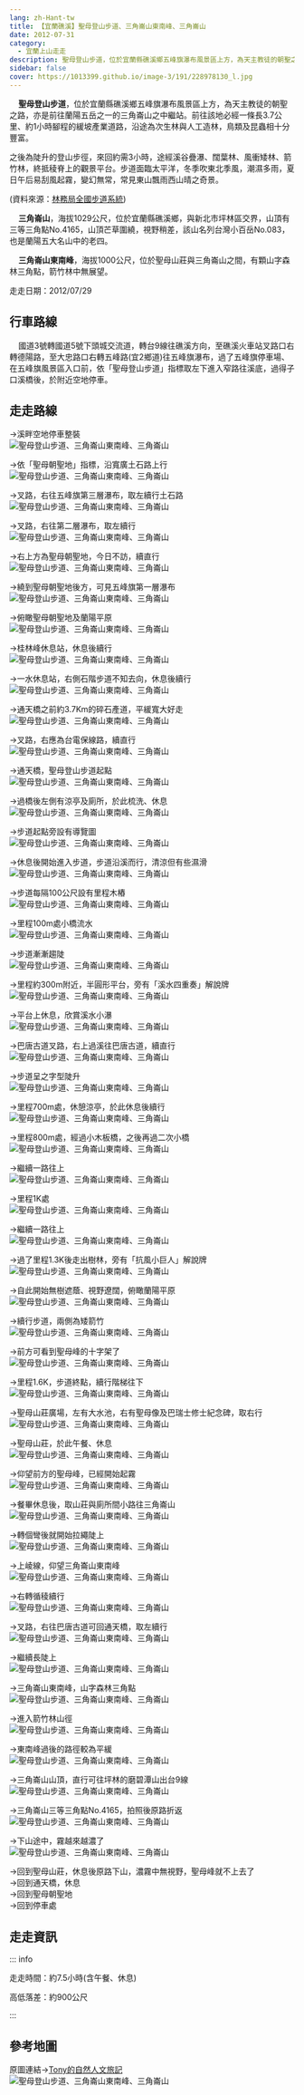 ```yaml
---
lang: zh-Hant-tw
title: 【宜蘭礁溪】聖母登山步道、三角崙山東南峰、三角崙山
date: 2012-07-31
category: 
  - 宜蘭上山走走
description: 聖母登山步道，位於宜蘭縣礁溪鄉五峰旗瀑布風景區上方，為天主教徒的朝聖之路，亦是前往蘭陽五岳之一的三角崙山之中繼站。前往該地必經一條長3.7公里、約1小時腳程的緩坡產業道路，沿途為次生林與人工造林，鳥類及昆蟲相十分豐富。之後為陡升的登山步徑，來回約需3小時，途經溪谷疊瀑、闊葉林、風衝矮林、箭竹林，終抵稜脊上的觀景平台。步道面臨太平洋，冬季吹東北季風，潮濕多雨，夏日午后易刮風起霧，變幻無常，常見東山飄雨西山晴之奇景。
sidebar: false
cover: https://1013399.github.io/image-3/191/228978130_l.jpg
---
```


    **聖母登山步道**，位於宜蘭縣礁溪鄉五峰旗瀑布風景區上方，為天主教徒的朝聖之路，亦是前往蘭陽五岳之一的三角崙山之中繼站。前往該地必經一條長3.7公里、約1小時腳程的緩坡產業道路，沿途為次生林與人工造林，鳥類及昆蟲相十分豐富。

之後為陡升的登山步徑，來回約需3小時，途經溪谷疊瀑、闊葉林、風衝矮林、箭竹林，終抵稜脊上的觀景平台。步道面臨太平洋，冬季吹東北季風，潮濕多雨，夏日午后易刮風起霧，變幻無常，常見東山飄雨西山晴之奇景。

(資料來源：[林務局全國步道系統](http://recreation.forest.gov.tw/Rt/RT_2_1.aspx?TR_ID=009))  

<!-- more -->

    **三角崙山**，海拔1029公尺，位於宜蘭縣礁溪鄉，與新北市坪林區交界，山頂有三等三角點No.4165，山頂芒草圍繞，視野稍差，該山名列台灣小百岳No.083，也是蘭陽五大名山中的老四。  

    **三角崙山東南峰**，海拔1000公尺，位於聖母山莊與三角崙山之間，有顆山字森林三角點，箭竹林中無展望。

走走日期：2012/07/29

## 行車路線
    國道3號轉國道5號下頭城交流道，轉台9線往礁溪方向，至礁溪火車站叉路口右轉德陽路，至大忠路口右轉五峰路(宜2鄉道)往五峰旗瀑布，過了五峰旗停車場、在五峰旗風景區入口前，依「聖母登山步道」指標取左下進入窄路往溪底，過得子口溪橋後，於附近空地停車。

## 走走路線
→溪畔空地停車整裝  
![聖母登山步道、三角崙山東南峰、三角崙山](https://1013399.github.io/image-3/191/228977999_l.jpg)

→依「聖母朝聖地」指標，沿寬廣土石路上行  
![聖母登山步道、三角崙山東南峰、三角崙山](https://1013399.github.io/image-3/191/228978025_l.jpg)

→叉路，右往五峰旗第三層瀑布，取左續行土石路  
![聖母登山步道、三角崙山東南峰、三角崙山](https://1013399.github.io/image-3/191/228978029_l.jpg)

→叉路，右往第二層瀑布，取左續行  
![聖母登山步道、三角崙山東南峰、三角崙山](https://1013399.github.io/image-3/191/228978034_l.jpg)

→右上方為聖母朝聖地，今日不訪，續直行  
![聖母登山步道、三角崙山東南峰、三角崙山](https://1013399.github.io/image-3/191/228978037_l.jpg)

→繞到聖母朝聖地後方，可見五峰旗第一層瀑布  
![聖母登山步道、三角崙山東南峰、三角崙山](https://1013399.github.io/image-3/191/228978039_l.jpg)

→俯瞰聖母朝聖地及蘭陽平原  
![聖母登山步道、三角崙山東南峰、三角崙山](https://1013399.github.io/image-3/191/228978042_l.jpg)

→桂林峰休息站，休息後續行  
![聖母登山步道、三角崙山東南峰、三角崙山](https://1013399.github.io/image-3/191/228978045_l.jpg)

→一水休息站，右側石階步道不知去向，休息後續行  
![聖母登山步道、三角崙山東南峰、三角崙山](https://1013399.github.io/image-3/191/228978048_l.jpg)

→通天橋之前約3.7Km的碎石產道，平緩寬大好走  
![聖母登山步道、三角崙山東南峰、三角崙山](https://1013399.github.io/image-3/191/228978053_l.jpg)

→叉路，右應為台電保線路，續直行  
![聖母登山步道、三角崙山東南峰、三角崙山](https://1013399.github.io/image-3/191/228978059_l.jpg)

→通天橋，聖母登山步道起點  
![聖母登山步道、三角崙山東南峰、三角崙山](https://1013399.github.io/image-3/191/228978063_l.jpg)

→過橋後左側有涼亭及廁所，於此梳洗、休息  
![聖母登山步道、三角崙山東南峰、三角崙山](https://1013399.github.io/image-3/191/228978069_l.jpg)

→步道起點旁設有導覽圖  
![聖母登山步道、三角崙山東南峰、三角崙山](https://1013399.github.io/image-3/191/228978072_l.jpg)

→休息後開始進入步道，步道沿溪而行，清涼但有些濕滑  
![聖母登山步道、三角崙山東南峰、三角崙山](https://1013399.github.io/image-3/191/228978077_l.jpg)

→步道每隔100公尺設有里程木樁  
![聖母登山步道、三角崙山東南峰、三角崙山](https://1013399.github.io/image-3/191/228978081_l.jpg)

→里程100m處小橋流水  
![聖母登山步道、三角崙山東南峰、三角崙山](https://1013399.github.io/image-3/191/228978082_l.jpg)

→步道漸漸趨陡  
![聖母登山步道、三角崙山東南峰、三角崙山](https://1013399.github.io/image-3/191/228978084_l.jpg)

→里程約300m附近，半圓形平台，旁有「溪水四重奏」解說牌  
![聖母登山步道、三角崙山東南峰、三角崙山](https://1013399.github.io/image-3/191/228978092_l.jpg)

→平台上休息，欣賞溪水小瀑  
![聖母登山步道、三角崙山東南峰、三角崙山](https://1013399.github.io/image-3/191/228978093_l.jpg)

→巴唐古道叉路，右上過溪往巴唐古道，續直行  
![聖母登山步道、三角崙山東南峰、三角崙山](https://1013399.github.io/image-3/191/228978095_l.jpg)

→步道呈之字型陡升  
![聖母登山步道、三角崙山東南峰、三角崙山](https://1013399.github.io/image-3/191/228978098_l.jpg)

→里程700m處，休憩涼亭，於此休息後續行  
![聖母登山步道、三角崙山東南峰、三角崙山](https://1013399.github.io/image-3/191/228978102_l.jpg)

→里程800m處，經過小木板橋，之後再過二次小橋  
![聖母登山步道、三角崙山東南峰、三角崙山](https://1013399.github.io/image-3/191/228978107_l.jpg)

→繼續一路往上  
![聖母登山步道、三角崙山東南峰、三角崙山](https://1013399.github.io/image-3/191/228978110_l.jpg)

→里程1K處  
![聖母登山步道、三角崙山東南峰、三角崙山](https://1013399.github.io/image-3/191/228978116_l.jpg)

→繼續一路往上  
![聖母登山步道、三角崙山東南峰、三角崙山](https://1013399.github.io/image-3/191/228978121_l.jpg)

→過了里程1.3K後走出樹林，旁有「抗風小巨人」解說牌  
![聖母登山步道、三角崙山東南峰、三角崙山](https://1013399.github.io/image-3/191/228978126_l.jpg)

→自此開始無樹遮蔭、視野遼闊，俯瞰蘭陽平原  
![聖母登山步道、三角崙山東南峰、三角崙山](https://1013399.github.io/image-3/191/228978130_l.jpg)

→續行步道，兩側為矮箭竹  
![聖母登山步道、三角崙山東南峰、三角崙山](https://1013399.github.io/image-3/191/228978137_l.jpg)

→前方可看到聖母峰的十字架了  
![聖母登山步道、三角崙山東南峰、三角崙山](https://1013399.github.io/image-3/191/228978144_l.jpg)

→里程1.6K，步道終點，續行階梯往下  
![聖母登山步道、三角崙山東南峰、三角崙山](https://1013399.github.io/image-3/191/228978146_l.jpg)

→聖母山莊廣場，左有大水池，右有聖母像及巴瑞士修士紀念碑，取右行  
![聖母登山步道、三角崙山東南峰、三角崙山](https://1013399.github.io/image-3/191/228978153_l.jpg)

→聖母山莊，於此午餐、休息  
![聖母登山步道、三角崙山東南峰、三角崙山](https://1013399.github.io/image-3/191/228978158_l.jpg)

→仰望前方的聖母峰，已經開始起霧  
![聖母登山步道、三角崙山東南峰、三角崙山](https://1013399.github.io/image-3/191/228978162_l.jpg)

→餐畢休息後，取山莊與廁所間小路往三角崙山  
![聖母登山步道、三角崙山東南峰、三角崙山](https://1013399.github.io/image-3/191/228978167_l.jpg)

→轉個彎後就開始拉繩陡上  
![聖母登山步道、三角崙山東南峰、三角崙山](https://1013399.github.io/image-3/191/228978172_l.jpg)

→上崚線，仰望三角崙山東南峰  
![聖母登山步道、三角崙山東南峰、三角崙山](https://1013399.github.io/image-3/191/228978178_l.jpg)

→右轉循稜續行  
![聖母登山步道、三角崙山東南峰、三角崙山](https://1013399.github.io/image-3/191/228978182_l.jpg)

→叉路，右往巴唐古道可回通天橋，取左續行  
![聖母登山步道、三角崙山東南峰、三角崙山](https://1013399.github.io/image-3/191/228978185_l.jpg)

→繼續長陡上  
![聖母登山步道、三角崙山東南峰、三角崙山](https://1013399.github.io/image-3/191/228978188_l.jpg)

→三角崙山東南峰，山字森林三角點  
![聖母登山步道、三角崙山東南峰、三角崙山](https://1013399.github.io/image-3/191/228978193_l.jpg)

→進入箭竹林山徑  
![聖母登山步道、三角崙山東南峰、三角崙山](https://1013399.github.io/image-3/191/228978198_l.jpg)

→東南峰過後的路徑較為平緩  
![聖母登山步道、三角崙山東南峰、三角崙山](https://1013399.github.io/image-3/191/228978199_l.jpg)

→三角崙山山頂，直行可往坪林的磨碧潭山出台9線  
![聖母登山步道、三角崙山東南峰、三角崙山](https://1013399.github.io/image-3/191/228978203_l.jpg)

→三角崙山三等三角點No.4165，拍照後原路折返  
![聖母登山步道、三角崙山東南峰、三角崙山](https://1013399.github.io/image-3/191/228978208_l.jpg)

→下山途中，霧越來越濃了  
![聖母登山步道、三角崙山東南峰、三角崙山](https://1013399.github.io/image-3/191/228978210_l.jpg)

→回到聖母山莊，休息後原路下山，濃霧中無視野，聖母峰就不上去了  
→回到通天橋，休息  
→回到聖母朝聖地  
→回到停車處

## 走走資訊

::: info

走走時間：約7.5小時(含午餐、休息)

高低落差：約900公尺

:::

## 參考地圖
原圖連結→[Tony的自然人文旅記](http://www.tonyhuang39.com/tony0511/tony0511.html)  
![聖母登山步道、三角崙山東南峰、三角崙山](https://1013399.github.io/image-3/191/228979169_l.jpg)